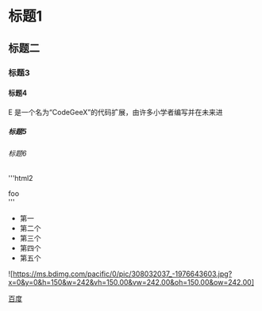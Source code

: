 # 标题1
## 标题二
### 标题3
#### 标题4
 E 是一个名为“CodeGeeX”的代码扩展，由许多小学者编写并在未来进
 ##### 标题5
 ###### 标题6


 '''html2
 <div>foo</div>'''

* 第一
* 第二个
* 第三个
* 第四个
* 第五个

 ![https://ms.bdimg.com/pacific/0/pic/308032037_-1976643603.jpg?x=0&y=0&h=150&w=242&vh=150.00&vw=242.00&oh=150.00&ow=242.00]

 [百度](www.baiduc.com)